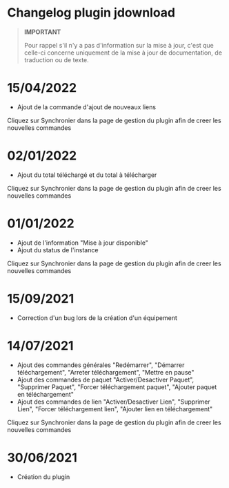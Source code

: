 # Changelog plugin jdownload

>**IMPORTANT**
>
>Pour rappel s'il n'y a pas d'information sur la mise à jour, c'est que celle-ci concerne uniquement de la mise à jour de documentation, de traduction ou de texte.

# 15/04/2022

- Ajout de la commande d'ajout de nouveaux liens

Cliquez sur Synchronier dans la page de gestion du plugin afin de creer les nouvelles commandes

# 02/01/2022

- Ajout du total téléchargé et du total à télécharger

Cliquez sur Synchronier dans la page de gestion du plugin afin de creer les nouvelles commandes

# 01/01/2022

- Ajout de l'information "Mise à jour disponible"
- Ajout du status de l'instance

Cliquez sur Synchronier dans la page de gestion du plugin afin de creer les nouvelles commandes

# 15/09/2021

- Correction d'un bug lors de la création d'un équipement

# 14/07/2021

- Ajout des commandes générales "Redémarrer", "Démarrer téléchargement", "Arreter téléchargement", "Mettre en pause"
- Ajout des commandes de paquet "Activer/Desactiver Paquet", "Supprimer Paquet", "Forcer téléchargement paquet", "Ajouter paquet en téléchargement"
- Ajout des commandes de lien "Activer/Desactiver Lien", "Supprimer Lien", "Forcer téléchargement lien", "Ajouter lien en téléchargement"

Cliquez sur Synchronier dans la page de gestion du plugin afin de creer les nouvelles commandes

# 30/06/2021

- Création du plugin
